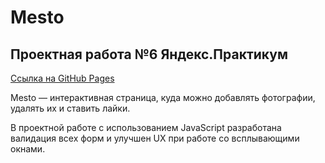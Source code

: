 # Mesto
## Проектная работа №6 Яндекс.Практикум  

[Ссылка на GitHub Pages](https://nikolskii.github.io/mesto/index.html)

Mesto — интерактивная страница, куда можно добавлять фотографии, удалять их и ставить лайки.

В проектной работе с использованием JavaScript разработана валидация всех форм и улучшен UX при работе со всплывающими окнами.
